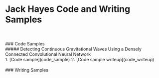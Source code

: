 # Jack Hayes Code and Writing Samples
<br>
<br>
### Code Samples
<br>
##### Detecting Continuous Gravitational Waves Using a Densely Connected Convolutional Neural Network
<br>
1. [Code sample](code_sample)
2. [Code sample writeup](code_writeup)
<br>
<br>
### Writing Samples
